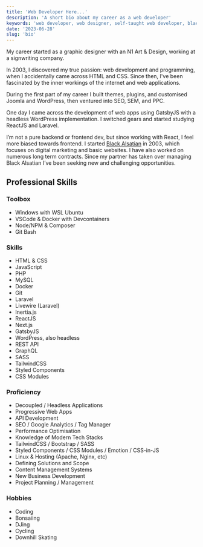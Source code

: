 ```yaml
---
title: 'Web Developer Here...'
description: 'A short bio about my career as a web developer'
keywords: 'web developer, web designer, self-taught web developer, black alsatian'
date: '2023-06-28'
slug: 'bio'
---
```


My career started as a graphic designer with an N1 Art &amp; Design, working at a signwriting company.

In 2003, I discovered my true passion: web development and programming, when I accidentally came across HTML and CSS. Since then, I've been fascinated by the inner workings of the internet and web applications.

During the first part of my career I built themes, plugins, and customised Joomla and WordPress, then ventured into SEO, SEM, and PPC.

One day I came across the development of web apps using GatsbyJS with a headless WordPress implementation. I switched gears and started studying ReactJS and Laravel.

I’m not a pure backend or frontend dev, but since working with React, I feel more biased towards frontend. I started [Black Alsatian](https://www.blackalsatian.co.za 'A Web Development & Digital Marketing Consultancy') in 2003, which focuses on digital marketing and basic websites. I have also worked on numerous long term contracts. Since my partner has taken over managing Black Alsatian I’ve been seeking new and challenging opportunities.

## Professional Skills

### Toolbox

- Windows with WSL Ubuntu
- VSCode &amp; Docker with Devcontainers
- Node/NPM &amp; Composer
- Git Bash

### Skills

- HTML &amp; CSS
- JavaScript
- PHP
- MySQL
- Docker
- Git
- Laravel
- Livewire (Laravel)
- Inertia.js
- ReactJS
- Next.js
- GatsbyJS
- WordPress, also headless
- REST API
- GraphQL
- SASS
- TailwindCSS
- Styled Components
- CSS Modules

### Proficiency

- Decoupled / Headless Applications
- Progressive Web Apps
- API Development
- SEO / Google Analytics / Tag Manager 
- Performance Optimisation
- Knowledge of Modern Tech Stacks
- TailwindCSS / Bootstrap / SASS
- Styled Components / CSS Modules / Emotion / CSS-in-JS
- Linux & Hosting (Apache, Nginx, etc)
- Defining Solutions and Scope
- Content Management Systems
- New Business Development
- Project Planning / Management

### Hobbies

- Coding
- Bonsaiing
- DJing
- Cycling
- Downhill Skating